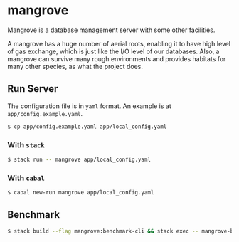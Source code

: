 # mangrove

Mangrove is a database management server with some other facilities.

A mangrove has a huge number of aerial roots, enabling it to have high level of gas exchange, which is just like the I/O level of our databases. Also, a mangrove can survive many rough environments and provides habitats for many other species, as what the project does.


## Run Server

The configuration file is in `yaml` format. An example is at `app/config.example.yaml`.

```sh
$ cp app/config.example.yaml app/local_config.yaml
```

### With `stack`

```sh
$ stack run -- mangrove app/local_config.yaml
```

### With `cabal`

```sh
$ cabal new-run mangrove app/local_config.yaml
```


## Benchmark

```sh
$ stack build --flag mangrove:benchmark-cli && stack exec -- mangrove-benchmark-cli --help
```
